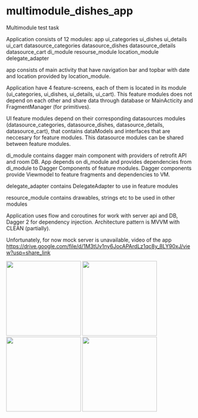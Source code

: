 # multimodule_dishes_app
Multimodule test task

Application consists of 12 modules:
app
ui_categories
ui_dishes
ui_details
ui_cart
datasource_categories
datasource_dishes
datasource_details
datasource_cart
di_module
resourse_module
location_module
delegate_adapter

app consists of main activity that have navigation bar and topbar with date and location provided by 
location_module.

Application have 4 feature-screens, each of them is located in its module (ui_categories, ui_dishes,
ui_details, ui_cart). This feature modules does not depend on each other and share data through
database or MainActicity and FragmentManager (for primitives).

UI feature modules depend on their corresponding datasources modules (datasource_categories,
datasource_dishes, datasource_details, datasource_cart), that contains dataModels and interfaces
that are neccesary for feature modules. This datasource modules can be shared between feature modules.

di_module contains dagger main component with providers of retrofit API and room DB. App depends on 
di_module and provides dependencies from di_module to Dagger Components of feature modules. Dagger
components provide Viewmodel to feature fragments and dependencies to VM.

delegate_adapter contains DelegateAdapter to use in feature modules

resource_module contains drawables, strings etc to be used in other modules

Application uses flow and coroutines for work with server api and DB, Dagger 2 for dependency injection. Architecture pattern is MVVM with CLEAN (partially).

Unfortunately, for now mock server is unavailable, video of the app https://drive.google.com/file/d/1M3tUv1ny6JocAPArdLz1qc8y_8LY90xJ/view?usp=share_link

<img src="https://github.com/Kristalcraft/multimodule_dishes_app/assets/62521232/76500517-0519-4e91-ab6c-19787adf0fc6" width="200" />
<img src="https://github.com/Kristalcraft/multimodule_dishes_app/assets/62521232/92237969-cac8-4c79-8ba9-ec45b520dd3b" width="200" />
<img src="https://github.com/Kristalcraft/multimodule_dishes_app/assets/62521232/ac8817d3-27eb-4ae8-a4e0-6c633c23db8f" width="200" />
<img src="https://github.com/Kristalcraft/multimodule_dishes_app/assets/62521232/b1c5922f-b1a3-4e6c-81cb-f74b97baeb3d" width="200" />
